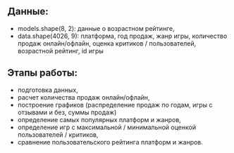 ## Данные: 
- models.shape(8, 2): данные о возрастном рейтинге,  
- data.shape(4026, 9): платформа, год продаж, жанр игры, количество продаж онлайн/офлайн, оценка критиков / пользователей, возрастной рейтинг, id игры


## Этапы работы:
- подготовка данных,  
- расчет количества продаж онлайн/офлайн,  
- построение графиков (распределение продаж по годам, игры с отзывами и без, суммы продаж)
- определение самых популярных платформ и жанров,
- определение игр с максимальной / минимальной оценкой пользователей / критиков,  
- сравнение пользовательского рейтинга платформ и жанров.
